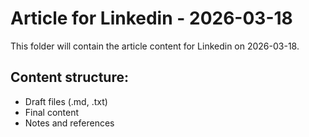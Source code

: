 # Article for Linkedin - 2026-03-18

This folder will contain the article content for Linkedin on 2026-03-18.

## Content structure:
- Draft files (.md, .txt)
- Final content
- Notes and references
